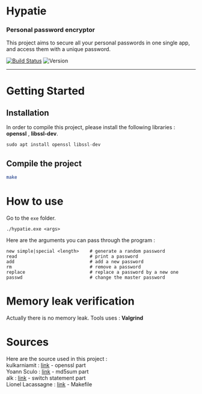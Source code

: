 # Hypatie
### Personal password encryptor
This project aims to secure all your personal passwords in one single app, and access them with a unique password.

[![Build Status](https://travis-ci.com/Kevin-Vu/hypatie.svg?branch=master)](https://travis-ci.com/Kevin-Vu/hypatie) ![Version](https://img.shields.io/badge/hypatie-v1.0-blue.svg)

----

# Getting Started
## Installation
In order to compile this project, please install the following libraries : **openssl** , **libssl-dev**.
```c
sudo apt install openssl libssl-dev
```

## Compile the project
```bash
make
```

# How to use
Go to the `exe` folder.
```
./hypatie.exe <args>
```
Here are the arguments you can pass through the program :
```
new simple|special <length>    # generate a random password
read                           # print a password
add                            # add a new password
rm                             # remove a password
replace                        # replace a password by a new one
passwd                         # change the master password
```

# Memory leak verification
Actually there is no memory leak. 
Tools uses : **Valgrind**

# Sources
Here are the source used in this project :  
kulkarniamit : [link](https://github.com/kulkarniamit/openssl-evp-demo/blob/master/openssl_evp_demo.c) - openssl part  
Yoann Sculo : [link](http://www.yoannsculo.fr/faire-un-hash-md5-dun-string-en-c/) - md5sum part  
alk : [link](https://stackoverflow.com/questions/17984628/switch-statement-using-string-on-an-array) - switch statement part  
Lionel Lacassagne : [link](https://www.lip6.fr/actualite/personnes-fiche.php?ident=P1046) - Makefile

